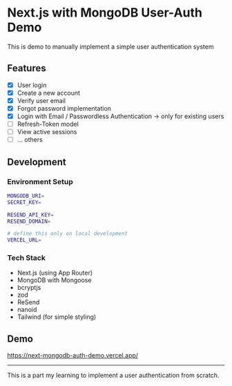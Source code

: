 # Next.js with MongoDB User-Auth Demo

This is demo to manually implement a simple user authentication system

## Features

- [x] User login
- [x] Create a new account
- [x] Verify user email
- [x] Forgot password implementation
- [x] Login with Email / Passwordless Authentication -> only for existing users
- [ ] Refresh-Token model
- [ ] View active sessions
- [ ] ... others

## Development

### Environment Setup

```sh
MONGODB_URI=
SECRET_KEY=

RESEND_API_KEY=
RESEND_DOMAIN=

# define this only on local development
VERCEL_URL=
```

### Tech Stack

- Next.js (using App Router)
- MongoDB with Mongoose
- bcryptjs
- zod
- ReSend
- nanoid
- Tailwind (for simple styling)

## Demo

https://next-mongodb-auth-demo.vercel.app/

---

This is a part my learning to implement a user authentication from scratch.

